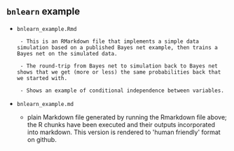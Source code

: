 
## `bnlearn` example

 * `bnlearn_example.Rmd`
 
        - This is an RMarkdown file that implements a simple data simulation based on a published Bayes net example, then trains a Bayes net on the simulated data.
        
        - The round-trip from Bayes net to simulation back to Bayes net shows that we get (more or less) the same probabilities back that we started with.
        
        - Shows an example of conditional independence between variables.
        
 * `bnlearn_example.md`
 
 	- plain Markdown file generated by running the Rmarkdown file above; the R chunks have been executed and their outputs incorporated into markdown. This version is rendered to 'human friendly' format on github.
